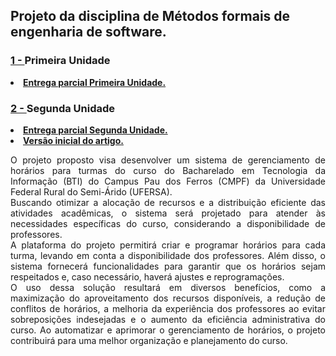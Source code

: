 ## Projeto da disciplina de Métodos formais de engenharia de software.


### <a href="https://github.com/kennedyAlvess/MetodosFormais/tree/main/1ª%20UNIDADE">1 - </a> Primeira Unidade
<li><strong><a href="https://github.com/kennedyAlvess/MetodosFormais/blob/main/1ª%20UNIDADE/Projeto%20Métodos%20Formais%20-%201ª%20Unidade.pdf">Entrega parcial Primeira Unidade.</a></strong></li>

### <a href="https://github.com/kennedyAlvess/MetodosFormais/tree/main/2ª%20UNIDADE">2 - </a> Segunda Unidade
<li><strong><a href="https://github.com/kennedyAlvess/MetodosFormais/blob/main/2ª%20UNIDADE/Projeto%20Métodos%20Formais%20-%202ª%20Unidade.pdf">Entrega parcial Segunda Unidade.</a></strong></li>
<li><strong><a href="https://github.com/kennedyAlvess/MetodosFormais/blob/main/2ª%20UNIDADE/Versão%20inicial%20do%20artigo%20-%202ª%20Unidade.pdf">Versão inicial do artigo.</a></strong></li>





<p align="justify">O projeto proposto visa desenvolver um sistema de gerenciamento de
horários para turmas do curso do Bacharelado em Tecnologia da Informação (BTI)
do Campus Pau dos Ferros (CMPF) da Universidade Federal Rural do Semi-Árido
(UFERSA).<br/>
Buscando otimizar a alocação de recursos e a distribuição eficiente das
atividades acadêmicas, o sistema será projetado para atender às necessidades
específicas do curso, considerando a disponibilidade de professores.<br/>
A plataforma do projeto permitirá criar e programar horários para cada turma,
levando em conta a disponibilidade dos professores. Além disso, o sistema
fornecerá funcionalidades para garantir que os horários sejam respeitados e, caso
necessário, haverá ajustes e reprogramações.<br/>
O uso dessa solução resultará em diversos benefícios, como a maximização
do aproveitamento dos recursos disponíveis, a redução de conflitos de horários, a
melhoria da experiência dos professores ao evitar sobreposições indesejadas e o
aumento da eficiência administrativa do curso. Ao automatizar e aprimorar o
gerenciamento de horários, o projeto contribuirá para uma melhor organização e
planejamento do curso.</p>

